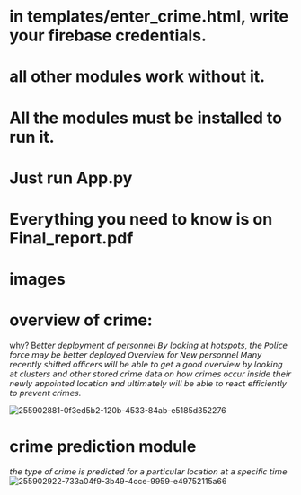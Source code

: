 # in templates/enter_crime.html, write your firebase credentials.
# all other modules work without it.

# All the modules must be installed to run it.
# Just run App.py
# Everything you need to know is on Final_report.pdf

# images
# overview of crime:
why?
B𝘦𝘵𝘵𝘦𝘳 𝘥𝘦𝘱𝘭𝘰𝘺𝘮𝘦𝘯𝘵 𝘰𝘧 𝘱𝘦𝘳𝘴𝘰𝘯𝘯𝘦𝘭 𝘉𝘺 𝘭𝘰𝘰𝘬𝘪𝘯𝘨 𝘢𝘵 𝘩𝘰𝘵𝘴𝘱𝘰𝘵𝘴, 𝘵𝘩𝘦 𝘗𝘰𝘭𝘪𝘤𝘦 𝘧𝘰𝘳𝘤𝘦 𝘮𝘢𝘺 𝘣𝘦 𝘣𝘦𝘵𝘵𝘦𝘳 𝘥𝘦𝘱𝘭𝘰𝘺𝘦𝘥
𝘖𝘷𝘦𝘳𝘷𝘪𝘦𝘸 𝘧𝘰𝘳 𝘕𝘦𝘸 𝘱𝘦𝘳𝘴𝘰𝘯𝘯𝘦𝘭 𝘔𝘢𝘯𝘺 𝘳𝘦𝘤𝘦𝘯𝘵𝘭𝘺 𝘴𝘩𝘪𝘧𝘵𝘦𝘥 𝘰𝘧𝘧𝘪𝘤𝘦𝘳𝘴 𝘸𝘪𝘭𝘭 𝘣𝘦 𝘢𝘣𝘭𝘦 𝘵𝘰 𝘨𝘦𝘵 𝘢 𝘨𝘰𝘰𝘥 𝘰𝘷𝘦𝘳𝘷𝘪𝘦𝘸 𝘣𝘺 𝘭𝘰𝘰𝘬𝘪𝘯𝘨 𝘢𝘵 𝘤𝘭𝘶𝘴𝘵𝘦𝘳𝘴 𝘢𝘯𝘥 𝘰𝘵𝘩𝘦𝘳 𝘴𝘵𝘰𝘳𝘦𝘥 𝘤𝘳𝘪𝘮𝘦 𝘥𝘢𝘵𝘢 𝘰𝘯 𝘩𝘰𝘸 𝘤𝘳𝘪𝘮𝘦𝘴 𝘰𝘤𝘤𝘶𝘳 𝘪𝘯𝘴𝘪𝘥𝘦 𝘵𝘩𝘦𝘪𝘳 𝘯𝘦𝘸𝘭𝘺 𝘢𝘱𝘱𝘰𝘪𝘯𝘵𝘦𝘥 𝘭𝘰𝘤𝘢𝘵𝘪𝘰𝘯 𝘢𝘯𝘥 𝘶𝘭𝘵𝘪𝘮𝘢𝘵𝘦𝘭𝘺 𝘸𝘪𝘭𝘭 𝘣𝘦 𝘢𝘣𝘭𝘦 𝘵𝘰 𝘳𝘦𝘢𝘤𝘵 𝘦𝘧𝘧𝘪𝘤𝘪𝘦𝘯𝘵𝘭𝘺 𝘵𝘰 𝘱𝘳𝘦𝘷𝘦𝘯𝘵 𝘤𝘳𝘪𝘮𝘦𝘴.

![255902881-0f3ed5b2-120b-4533-84ab-e5185d352276](https://github.com/BhavyaAlok/crime_data_analytics/assets/23504280/f64e887a-7c6d-4966-b826-5741bf1ac1f9)

# crime prediction module
𝘵𝘩𝘦 𝘵𝘺𝘱𝘦 𝘰𝘧 𝘤𝘳𝘪𝘮𝘦 𝘪𝘴 𝘱𝘳𝘦𝘥𝘪𝘤𝘵𝘦𝘥 𝘧𝘰𝘳 𝘢 𝘱𝘢𝘳𝘵𝘪𝘤𝘶𝘭𝘢𝘳 𝘭𝘰𝘤𝘢𝘵𝘪𝘰𝘯 𝘢𝘵 𝘢 𝘴𝘱𝘦𝘤𝘪𝘧𝘪𝘤 𝘵𝘪𝘮𝘦
![255902922-733a04f9-3b49-4cce-9959-e49752115a66](https://github.com/BhavyaAlok/crime_data_analytics/assets/23504280/6312fb11-f11d-4252-89de-70d7fadac9b9)
